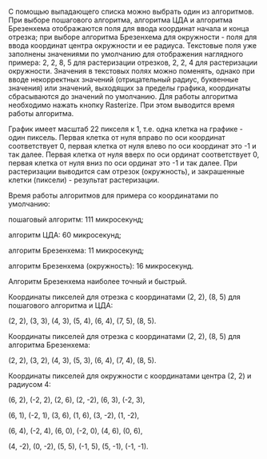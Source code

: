 ﻿С помощью выпадающего списка можно выбрать один из алгоритмов.
При выборе пошагового алгоритма, алгоритма ЦДА и алгоритма Брезенхема 
отображаются поля для ввода координат начала и конца отрезка; 
при выборе алгоритма Брезенхема для окружности - поля 
для ввода координат центра окружности и ее радиуса.
Текстовые поля уже заполнены значениями по умолчанию для отображения наглядного примера:
2, 2, 8, 5 для растеризации отрезков, 2, 2, 4 для растеризации окружности.
Значения в текстовых полях можно поменять, однако при вводе некорректных значений 
(отрицательный радиус, буквенные значения) или значений, выходящих за пределы графика, 
координаты сбрасываются до значений по умолчанию.
Для работы алгоритма необходимо нажать кнопку Rasterize. При этом выводится 
время работы алгоритма.

График имеет масштаб 22 пикселя к 1, т.е. одна клетка на графике - один пиксель.
Первая клетка от нуля вправо по оси координат соответствует 0, первая клетка от нуля 
влево по оси координат это -1 и так далее. 
Первая клетка от нуля вверх по оси ординат соответствует 0, первая клетка от нуля 
вниз по оси ординат это -1 и так далее. 
При растеризации выводится сам отрезок (окружность), и закрашенные клетки (пиксели) - 
результат растеризации.

Время работы алгоритмов для примера со координатами по умолчанию:

пошаговый алгоритм: 111 микросекунд;

алгоритм ЦДА: 60 микросекунд;

алгоритм Брезенхема: 11 микросекунд;

алгоритм Брезенхема (окружность): 16 микросекунд.

Алгоритм Брезенхема наиболее точный и быстрый.

Координаты пикселей для отрезка с координатами (2, 2), (8, 5) для пошагового алгоритма и ЦДА:

(2, 2), (3, 3), (4, 3), (5, 4), (6, 4), (7, 5), (8, 5).

Координаты пикселей для отрезка с координатами (2, 2), (8, 5) для алгоритма Брезенхема:

(2, 2), (3, 2), (4, 3), (5, 3), (6, 4), (7, 4), (8, 5).

Координаты пикселей для окружности с координатами центра (2, 2) и радиусом 4:

(6, 2), (-2, 2), (2, 6), (2, -2), (6, 3), (-2, 3), 

(6, 1), (-2, 1), (3, 6), (1, 6), (3, -2), (1, -2), 

(6, 4), (-2, 4), (6, 0), (-2, 0), (4, 6), (0, 6), 

(4, -2), (0, -2), (5, 5), (-1, 5), (5, -1), (-1, -1).